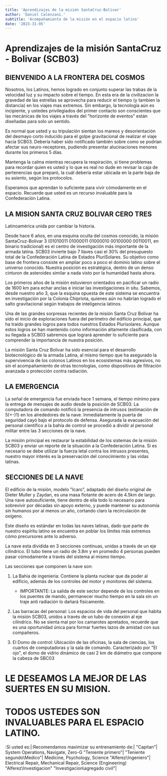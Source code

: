 ```yaml
---
title: 'Aprendizajes de la misión SantaCruz-Bolivar'
author: 'Daniel Calenzani.'
subtitle: 'Acompañamiento de la misión en el espacio latino'
date: '2023-31-05'
---
```


# Aprendizajes de la misión SantaCruz - Bolivar (SCB03)

## BIENVENIDO A LA FRONTERA DEL COSMOS

Nosotros, los Latinos, hemos logrado en conjunto superar las trabas de la velocidad luz y su impacto sobre el tiempo. En esta era de la civilizacion la gravedad de las estrellas se aprovecha para reducir el tiempo (y tambien la distancia) en los viajes mas extremos. Sin embargo, la tecnología aún es incipiente, y ustedes privilegiados del primer contacto son conscientes que las mecánicas de los viajes a través del "horizonte de eventos" están diseñadas para solo un sentido. 

Es normal que usted y su tripulación sientan los mareos y desorientación del desmayo corto inducido para el golpe gravitacional de realizar el viaje hacia SCB03. Debería haber sido notificado también sobre como se podrían afectar sus neuro-receptores, pudiendo presentar alucinaciones menores durante los primeros 5 días.

Mantenga la calma mientras recupera la respiración, si tiene problemas para recordar quien es usted y lo que es real no dude en revisar la caja de pertenencias que preparó, la cuál debería estar ubicada en la parte baja de su asiento, según los protocolos. 

Esperamos que aprendan lo suficiente para vivir cómodamente en el espacio. Recuerde que usted es un recurso invaluable para la Confederación Latina.

## LA MISION SANTA CRUZ BOLIVAR CERO TRES

Latinoamérica unida por cambiar la historia.

Desde hace 6 años, en una esquina oculta del cosmos conocido, la misión SantaCruz-Bolivar 3 (01010011 01000011 01000010 00100000 00110011, en binario tradicional) es el centro de investigación más importante de la armada latina. SCB03 invierte bajo 7 llaves casi el 30% del presupuesto total de la Confederación Latina de Estados PluriSolares. Su objetivo como base de frontera consiste en ampliar poco a poco el dominio latino sobre el universo conocido. Nuestra posición es estratégica, dentro de un denso cinturon de asteroides similar a nada visto por la humanidad hasta ahora.

Los primeros años de la misión estuvieron orientados en pacificar un radio de 1600 km para echar anclas e iniciar las investigaciones in situ. Sabemos, desde nuestro año 3, que la esquina opuesta de este sistema se encuentra en investigación por la Colonia Chipriota, quienes aún no habrían logrado el salto gravitacional según trabajos de inteligencia latinos.

Una de las grandes sorpresas recientes de la misión Santa Cruz Bolivar ha sido el inicio de exploraciones fuera del perímetro del edificio principal, que ha traído grandes logros para todos nuestros Estados Plurisolares. Aunque estos logros se han mantenido como información altamente clasificada, con su llegada a SCB03 sabremos que logrará aprender lo suficiente para comprender la importancia de nuestra posición.

La misión Santa Cruz Bolivar ha sido esencial para el desarrollo biotecnológico de la armada Latina, al mismo tiempo que ha asegurado la supervivencia de los colonos Latinos en los ecosistemas más agresivos, no sin el acompañamiento de otras tecnologías, como dispositivos de filtración avanzada o protección contra radiación.

## LA EMERGENCIA

La señal de emergencia fue enviada hace 1 semana, el tiempo mínimo para la entrega de mensajes de audio desde la posición de SCB03. La computadora de comando notificó la presencia de intrusos (estimación de 5(+-)1) en los alrededores de la nave. Inmediatamente la puerta de seguridad cayó bajo el protocolo de defensa. Asegurada la evacuación del personal científico a la bahía de control se procedió a dividir al personal militar entre las 3 secciones de la nave. 

La misión principal es restaurar la estabilidad de los sistemas de la misión SCB03 y enviar un reporte de la situación a la Confederación Latina. Si es necesario se debe utilizar la fuerza letal contra los intrusos presentes, nuestro mayor interés es la preservación del conocimiento y las vidas latinas.

## SECCIONES DE LA NAVE

El edificio de la misión, modelo "Icaro", adaptado del diseño original de Dieter Muller y Zaydan, es una masa flotante de acero de 4.5km de largo. Una nave autosuficiente, tiene dentro de ella todo lo necesario para sobrevivir por décadas sin apoyo externo, y puede mantener su autonomía sin humanos por al menos un año, cortando claro la recirculación de oxígeno.

Este diseño es estándar en todas las naves latinas, dado que parte de nuestro espíritu latino se encuentra en poblar los límites más extremos cómo precursores ante lo adverso.

La nave esta dividida en 3 secciones continuas, unidas a través de un eje cilíndrico. El tubo tiene un radio de 3.8m y en promedio 4 personas pueden pasar cómodamente a través del sistema al mismo tiempo.

Las secciones que componen la nave son:

1. La Bahia de ingenieria: Contiene la planta nuclear que da poder al edificio, además de los controles del motor y monitores del sistema. 
    - IMPORTANTE: La salida de este sector depende de los controles en los puentes de mando, permanecer mucho tiempo en la sala sin un traje anti radiación lo dañará físicamente.

2. Las barracas del personal: Los espacios de vida del personal que habita la misión SCB03, unidos a través de un tubo de conexión al eje cilíndrico. No se sienta mal por los camarotes apretados, recuerde que es una oportunidad única para formar fuertes lazos de amistad con sus compañeros. 

3. El Domo de control: Ubicación de las oficinas, la sala de ciencias, los cuartos de computadoras y la sala de comando. Caracterizado por "El ojo", el domo de vidrio dinámico de casi 2 km de diámetro que compone la cabeza de SBC03

# LE DESEAMOS LA MEJOR DE LAS SUERTES EN SU MISION. 

# TODOS USTEDES SON INVALUABLES PARA EL ESPACIO LATINO.

:Si usted es:|:Recomendamos maximizar su entrenamiento de:|
"Capitan"| System Operations, Navigate, Zero-G
"Teniente primero"|
"Teniente segundo\Medico"| Medicine, Psychology, Science
"Alferez\Ingeniero"| Electrical Repair, Mechanical Repair, Science
(Engineering)
"Alferez\Investigacion"
"Investigacion\agregado civil"|